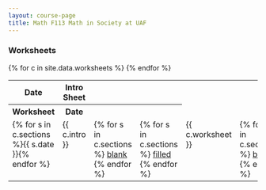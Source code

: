 ```yaml
---
layout: course-page
title: Math F113 Math in Society at UAF
---
```


### Worksheets

<div class="x-scroll">
<table class="asst-table">
<tr><th>Date</th><th>Intro Sheet</th></th><th> </th></tr><th>Worksheet</th><th>Date</th><th> </th><th> </th></tr>
{% for c in site.data.worksheets %}
<tr valign="top">
  <td>{% for s in c.sections %}{{ s.date }}{% endfor %}</td>
  <td>
    {{ c.intro }}
 </td>
  <td>
    {% for s in c.sections %}
       <a href="assets/introsheets/S25/{{s.iblank}}">blank</a>
    {% endfor %}
 </td>
  <td>
    {% for s in c.sections %}
      <a href="assets/introsheets/S25/{{s.ifilled}}">filled</a>
    {% endfor %}
 </td>
  <td>
    {{ c.worksheet }}
 </td>
  <td>
    {% for s in c.sections %}
       <a href="assets/worksheets/S25/{{s.blank}}">blank</a>
    {% endfor %}
 </td>
  <td>
    {% for s in c.sections %}
      <a href="assets/worksheets/S25/{{s.filled}}">filled</a>
    {% endfor %}
 </td>
</tr>
{% endfor %}
</table>
</div>
